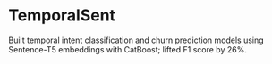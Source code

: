 # TemporalSent
Built temporal intent classification and churn prediction models using Sentence-T5 embeddings with CatBoost; lifted F1 score by 26%.
